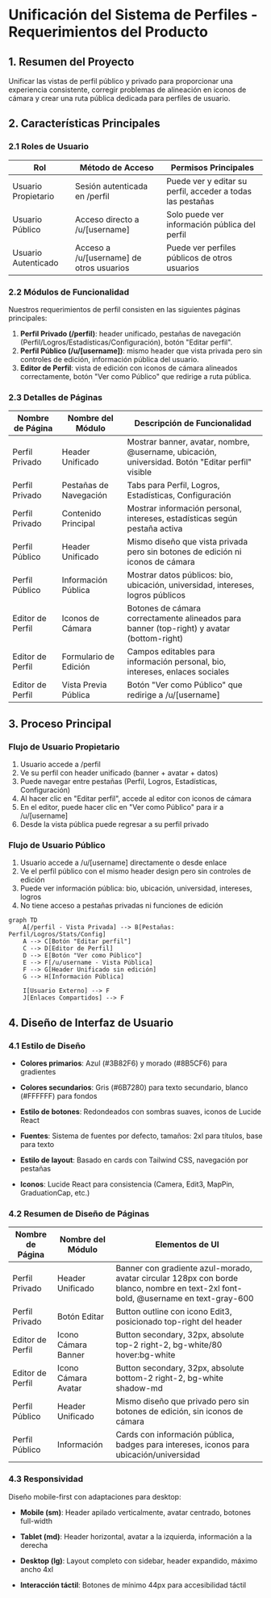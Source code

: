 # Unificación del Sistema de Perfiles - Requerimientos del Producto

## 1. Resumen del Proyecto

Unificar las vistas de perfil público y privado para proporcionar una experiencia consistente, corregir problemas de alineación en iconos de cámara y crear una ruta pública dedicada para perfiles de usuario.

## 2. Características Principales

### 2.1 Roles de Usuario

| Rol                 | Método de Acceso                          | Permisos Principales                                       |
| ------------------- | ----------------------------------------- | ---------------------------------------------------------- |
| Usuario Propietario | Sesión autenticada en /perfil             | Puede ver y editar su perfil, acceder a todas las pestañas |
| Usuario Público     | Acceso directo a /u/\[username]           | Solo puede ver información pública del perfil              |
| Usuario Autenticado | Acceso a /u/\[username] de otros usuarios | Puede ver perfiles públicos de otros usuarios              |

### 2.2 Módulos de Funcionalidad

Nuestros requerimientos de perfil consisten en las siguientes páginas principales:

1. **Perfil Privado (/perfil)**: header unificado, pestañas de navegación (Perfil/Logros/Estadísticas/Configuración), botón "Editar perfil".
2. **Perfil Público (/u/\[username])**: mismo header que vista privada pero sin controles de edición, información pública del usuario.
3. **Editor de Perfil**: vista de edición con iconos de cámara alineados correctamente, botón "Ver como Público" que redirige a ruta pública.

### 2.3 Detalles de Páginas

| Nombre de Página | Nombre del Módulo      | Descripción de Funcionalidad                                                                     |
| ---------------- | ---------------------- | ------------------------------------------------------------------------------------------------ |
| Perfil Privado   | Header Unificado       | Mostrar banner, avatar, nombre, @username, ubicación, universidad. Botón "Editar perfil" visible |
| Perfil Privado   | Pestañas de Navegación | Tabs para Perfil, Logros, Estadísticas, Configuración                                            |
| Perfil Privado   | Contenido Principal    | Mostrar información personal, intereses, estadísticas según pestaña activa                       |
| Perfil Público   | Header Unificado       | Mismo diseño que vista privada pero sin botones de edición ni iconos de cámara                   |
| Perfil Público   | Información Pública    | Mostrar datos públicos: bio, ubicación, universidad, intereses, logros públicos                  |
| Editor de Perfil | Iconos de Cámara       | Botones de cámara correctamente alineados para banner (top-right) y avatar (bottom-right)        |
| Editor de Perfil | Formulario de Edición  | Campos editables para información personal, bio, intereses, enlaces sociales                     |
| Editor de Perfil | Vista Previa Pública   | Botón "Ver como Público" que redirige a /u/\[username]                                           |

## 3. Proceso Principal

### Flujo de Usuario Propietario

1. Usuario accede a /perfil
2. Ve su perfil con header unificado (banner + avatar + datos)
3. Puede navegar entre pestañas (Perfil, Logros, Estadísticas, Configuración)
4. Al hacer clic en "Editar perfil", accede al editor con iconos de cámara
5. En el editor, puede hacer clic en "Ver como Público" para ir a /u/\[username]
6. Desde la vista pública puede regresar a su perfil privado

### Flujo de Usuario Público

1. Usuario accede a /u/\[username] directamente o desde enlace
2. Ve el perfil público con el mismo header design pero sin controles de edición
3. Puede ver información pública: bio, ubicación, universidad, intereses, logros
4. No tiene acceso a pestañas privadas ni funciones de edición

```mermaid
graph TD
    A[/perfil - Vista Privada] --> B[Pestañas: Perfil/Logros/Stats/Config]
    A --> C[Botón "Editar perfil"]
    C --> D[Editor de Perfil]
    D --> E[Botón "Ver como Público"]
    E --> F[/u/username - Vista Pública]
    F --> G[Header Unificado sin edición]
    G --> H[Información Pública]
    
    I[Usuario Externo] --> F
    J[Enlaces Compartidos] --> F
```

## 4. Diseño de Interfaz de Usuario

### 4.1 Estilo de Diseño

* **Colores primarios**: Azul (#3B82F6) y morado (#8B5CF6) para gradientes

* **Colores secundarios**: Gris (#6B7280) para texto secundario, blanco (#FFFFFF) para fondos

* **Estilo de botones**: Redondeados con sombras suaves, iconos de Lucide React

* **Fuentes**: Sistema de fuentes por defecto, tamaños: 2xl para títulos, base para texto

* **Estilo de layout**: Basado en cards con Tailwind CSS, navegación por pestañas

* **Iconos**: Lucide React para consistencia (Camera, Edit3, MapPin, GraduationCap, etc.)

### 4.2 Resumen de Diseño de Páginas

| Nombre de Página | Nombre del Módulo   | Elementos de UI                                                                                                                    |
| ---------------- | ------------------- | ---------------------------------------------------------------------------------------------------------------------------------- |
| Perfil Privado   | Header Unificado    | Banner con gradiente azul-morado, avatar circular 128px con borde blanco, nombre en text-2xl font-bold, @username en text-gray-600 |
| Perfil Privado   | Botón Editar        | Button outline con icono Edit3, posicionado top-right del header                                                                   |
| Editor de Perfil | Icono Cámara Banner | Button secondary, 32px, absolute top-2 right-2, bg-white/80 hover:bg-white                                                         |
| Editor de Perfil | Icono Cámara Avatar | Button secondary, 32px, absolute bottom-2 right-2, bg-white shadow-md                                                              |
| Perfil Público   | Header Unificado    | Mismo diseño que privado pero sin botones de edición, sin iconos de cámara                                                         |
| Perfil Público   | Información         | Cards con información pública, badges para intereses, iconos para ubicación/universidad                                            |

### 4.3 Responsividad

Diseño mobile-first con adaptaciones para desktop:

* **Mobile (sm)**: Header apilado verticalmente, avatar centrado, botones full-width

* **Tablet (md)**: Header horizontal, avatar a la izquierda, información a la derecha

* **Desktop (lg)**: Layout completo con sidebar, header expandido, máximo ancho 4xl

* **Interacción táctil**: Botones de mínimo 44px para accesibilidad táctil

